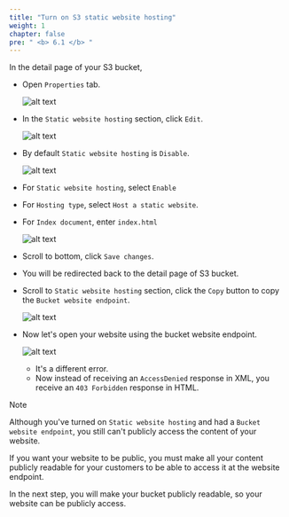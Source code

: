 ```yaml
---
title: "Turn on S3 static website hosting"
weight: 1
chapter: false
pre: " <b> 6.1 </b> "
---
```


In the detail page of your S3 bucket,

- Open `Properties` tab.

  ![alt text](/images/workshop-3/s3-bucket--properties.jpg)

- In the `Static website hosting` section, click `Edit`.

  ![alt text](/images/workshop-3/s3-bucket--properties--static-website-hosting--edit.jpg)

- By default `Static website hosting` is `Disable`.

  ![alt text](/images/workshop-3/s3-bucket--properties--static-website-hosting--disable.jpg)

- For `Static website hosting`, select `Enable`
- For `Hosting type`, select `Host a static website`.
- For `Index document`, enter `index.html`

  ![alt text](/images/workshop-3/s3-bucket--properties--static-website-hosting--index-document.jpg)

- Scroll to bottom, click `Save changes`.

- You will be redirected back to the detail page of S3 bucket.
- Scroll to `Static website hosting` section, click the `Copy` button to copy the `Bucket website endpoint`.

  ![alt text](/images/workshop-3/s3-bucket--properties--static-website-hosting--bucket-website-endpoint.jpg)

- Now let's open your website using the bucket website endpoint.

  ![alt text](/images/workshop-3/s3-bucket--properties--static-website-hosting--403.png)

  - It's a different error.
  - Now instead of receiving an `AccessDenied` response in XML, you receive an `403 Forbidden` response in HTML.

> [!NOTE]
> Although you've turned on `Static website hosting` and had a `Bucket website endpoint`, you still can't publicly access the content of your website.
>
> If you want your website to be public, you must make all your content publicly readable for your customers to be able to access it at the website endpoint.
>
> In the next step, you will make your bucket publicly readable, so your website can be publicly access.
